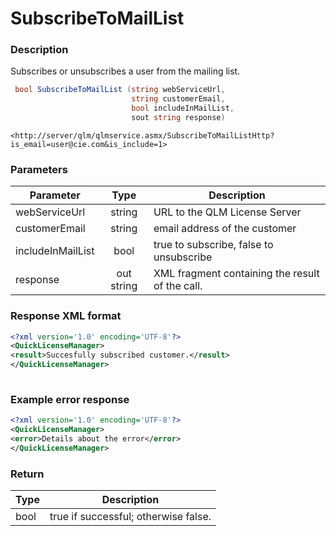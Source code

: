 # SubscribeToMailList

### Description

Subscribes or unsubscribes a user from the mailing list.

```csharp
 bool SubscribeToMailList (string webServiceUrl, 
                           string customerEmail, 
                           bool includeInMailList, 
                           sout string response)
```

```http
<http://server/qlm/qlmservice.asmx/SubscribeToMailListHttp?is_email=user@cie.com&is_include=1>
```

### Parameters

| Parameter         |    Type    | Description                                     |
| ----------------- | :--------: | ----------------------------------------------- |
| webServiceUrl     |   string   | URL to the QLM License Server                   |
| customerEmail     |   string   | email address of the customer                   |
| includeInMailList |    bool    | true to subscribe, false to unsubscribe         |
| response          | out string | XML fragment containing the result of the call. |

### Response XML format

```xml
<?xml version='1.0' encoding='UTF-8'?>
<QuickLicenseManager>
<result>Succesfully subscribed customer.</result>
</QuickLicenseManager>
 
```

### Example error response

```xml
<?xml version='1.0' encoding='UTF-8'?>
<QuickLicenseManager>
<error>Details about the error</error>
</QuickLicenseManager>
```

### Return

| Type | Description                          |
| ---- | ------------------------------------ |
| bool | true if successful; otherwise false. |

